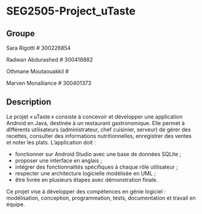 # SEG2505-Project_uTaste

## Groupe
Sara Rigotti # 300226854  

Radwan Abdurashed # 300418882

Othmane Moutaouakkil #  

Marven Monalliance # 300401373 

## Description
Le projet « uTaste » consiste à concevoir et développer une application Android en Java, destinée à un restaurant gastronomique. Elle permet à différents utilisateurs (administrateur, chef cuisinier, serveur) de gérer des recettes, consulter des informations nutritionnelles, enregistrer des ventes et noter les plats.
L’application doit :
- fonctionner sur Android Studio avec une base de données SQLite ;
- proposer une interface en anglais ;
- intégrer des fonctionnalités spécifiques à chaque rôle utilisateur ;
- respecter une architecture logicielle modélisée en UML ;
- être livrée en plusieurs étapes avec démonstration finale.

Ce projet vise à développer des compétences en génie logiciel : modélisation, conception, programmation, tests, documentation et travail en équipe.
